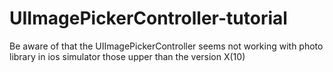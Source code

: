 # UIImagePickerController-tutorial

Be aware of that the UIImagePickerController seems not working with photo library in ios simulator those upper than the version X(10)
